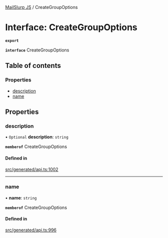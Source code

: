 [MailSlurp JS](../README.md) / CreateGroupOptions

# Interface: CreateGroupOptions

**`export`**

**`interface`** CreateGroupOptions

## Table of contents

### Properties

- [description](CreateGroupOptions.md#description)
- [name](CreateGroupOptions.md#name)

## Properties

### description

• `Optional` **description**: `string`

**`memberof`** CreateGroupOptions

#### Defined in

[src/generated/api.ts:1002](https://github.com/mailslurp/mailslurp-client/blob/6bcf839/src/generated/api.ts#L1002)

___

### name

• **name**: `string`

**`memberof`** CreateGroupOptions

#### Defined in

[src/generated/api.ts:996](https://github.com/mailslurp/mailslurp-client/blob/6bcf839/src/generated/api.ts#L996)
